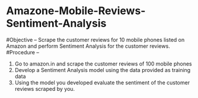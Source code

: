 # Amazone-Mobile-Reviews-Sentiment-Analysis
#Objective
– Scrape the customer reviews for 10 mobile phones listed on Amazon and perform
Sentiment Analysis for the customer reviews.
#Procedure –
1) Go to amazon.in and scrape the customer reviews of 100 mobile phones
2) Develop a Sentiment Analysis model using the data provided as training data
3) Using the model you developed evaluate the sentiment of the customer reviews scraped by you.
